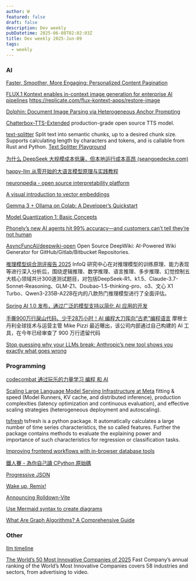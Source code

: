 ```yaml
---
author: W
featured: false
draft: false
description: Dev weekly
pubDatetime: 2025-06-08T02:02:03Z
title: Dev weekly 2025-Jun-09
tags:
  - weekly
---
```


### AI

[Faster, Smoother, More Engaging: Personalized Content Pagination](https://www.infoq.com/articles/personalized-content-pagination-prefetching/)

[FLUX.1 Kontext enables in-context image generation for enterprise AI pipelines](https://venturebeat.com/ai/flux-1-kontext-enables-in-context-image-generation-for-enterprise-ai-pipelines/) https://replicate.com/flux-kontext-apps/restore-image

[]()

[]()

[Dolphin: Document Image Parsing via Heterogeneous Anchor Prompting](https://github.com/bytedance/Dolphin)

[Chatterbox-TTS-Extended](https://github.com/petermg/Chatterbox-TTS-Extended?s=09) production-grade open source TTS model.

[]()

[text-splitter](https://github.com/benbrandt/text-splitter) Split text into semantic chunks, up to a desired chunk size. Supports calculating length by characters and tokens, and is callable from Rust and Python. [Text Splitter Playground](https://langchain-text-splitter.streamlit.app/)

[为什么 DeepSeek 大规模成本低廉，但本地运行成本高昂 (seangoedecke.com)](https://news.ycombinator.com/item?id=44149238)

[happy-llm 从零开始的大语言模型原理与实践教程](https://github.com/datawhalechina/happy-llm)

[neuronpedia - open source interpretability platform](https://github.com/hijohnnylin/neuronpedia)

[A visual introduction to vector embeddings](https://blog.pamelafox.org/2025/05/a-visual-exploration-of-vector.html)

[Gemma 3 + Ollama on Colab: A Developer’s Quickstart](https://medium.com/google-cloud/gemma-3-ollama-on-colab-a-developers-quickstart-7bbf93ab8fef)

[Model Quantization 1: Basic Concepts](https://medium.com/@florian_algo/model-quantization-1-basic-concepts-860547ec6aa9)

[Phonely’s new AI agents hit 99% accuracy—and customers can’t tell they’re not human](https://venturebeat.com/ai/phonelys-new-ai-agents-hit-99-accuracy-and-customers-cant-tell-theyre-not-human/)

[AsyncFuncAI/deepwiki-open](https://github.com/AsyncFuncAI/deepwiki-open) Open Source DeepWiki: AI-Powered Wiki Generator for GitHub/Gitlab/Bitbucket Repositories.

[推理模型综合测评报告 2025](https://www.infoq.cn/minibook/m8t2VZbt18vam8RqCyZ8) InfoQ 研究中心在对推理模型的训练原理、能力表现等进行深入分析后，围绕逻辑推理、数学推理、语言推理、多步推理、幻觉控制五大核心领域共计300道测试题目，对包括DeepSeek-R1、k1.5、Claude-3.7-Sonnet-Reasoning、GLM-Z1、Doubao-1.5-thinking-pro、o3、文心 X1 Turbo、Qwen3-235B-A22B在内的八款热门推理模型进行了全面评估。

[Spring AI 1.0 发布，通过广泛的模型支持以简化 AI 应用的开发](https://www.infoq.cn/article/PVZjq5EYapvwExYb48fV)

[手撕900万行屎山代码、少干28万小时！AI 编程大刀挥向“古老”编程语言](https://mp.weixin.qq.com/s?__biz=MjM5MDE0Mjc4MA==&mid=2651246789&idx=1&sn=5029030cc4a1a1cf50fe88a731641195&chksm=bc5c7a7ce90f0e66394634757ca1595f4ac0a022d2b2b81624704b5b45321c105831d18c6b6c&xtrack=1&scene=90&subscene=93&sessionid=1749116372&flutter_pos=4&clicktime=1749116397&enterid=1749116397&finder_biz_enter_id=4&ranksessionid=1749116378&jumppath=20020_1749116377694%2C50094_1749116385158%2C20020_1749116389453%2C50094_1749116392660&jumppathdepth=4&ascene=56&fasttmpl_type=0&fasttmpl_fullversion=7763519-zh_CN-zip&fasttmpl_flag=0&realreporttime=1749116397270&devicetype=android-35&version=28003c37&nettype=3gnet&abtest_cookie=AAACAA%3D%3D&lang=zh_CN&session_us=gh_b443474846ae&countrycode=CN&exportkey=n_ChQIAhIQaLgos6TD%2BCoiyCSEEUgzLRLjAQIE97dBBAEAAAAAABXFOTNWDFcAAAAOpnltbLcz9gKNyK89dVj06H7PSyeCqN8d30gsxSAoNrz01yMMb9IFAStsrhKKyI%2FksgU2c9CedlL1ShAT761TOZffGZQMYp9IPHD2%2Bwse%2B1XiA3v8NgFU3E%2FBujRVU4gfm6hegbTzhaAtjtvW59nZUAFJwHe4sLJnl6fr66GsnDVSK3o8NNsh6DSW4EhSQHsBXVDXyXFVWjOfJ9mO%2Fg5rIp4xPBRN5%2BqTIt2m4uU%2BhoQ%2Blp9zf5mAL6FJj40kddABsKTGpROlRp77sHYQ&pass_ticket=cdAFiFnrlHaW5ioRzu4lQee7wjnfHxJbYZ3O1yAqIf8XrnmDmbQo2u3YYsOH6UZV&wx_header=3&poc_token=HDlmQWij9GkxKOZMtVnQmRx8MfVqgbQtXELZU6L0) 摩根士丹利全球技术与运营主管 Mike Pizzi 最近曝出，该公司内部通过自己构建的 AI 工具，在今年已经审查了 900 万行遗留代码

[Stop guessing why your LLMs break: Anthropic’s new tool shows you exactly what goes wrong](https://venturebeat.com/ai/stop-guessing-why-your-llms-break-anthropics-new-tool-shows-you-exactly-what-goes-wrong/)

[]()

### Programming

[codecombat 通过玩乐的力量学习 编程 和 AI](https://codecombat.com/)

[Scaling Large Language Model Serving Infrastructure at Meta](https://www.infoq.com/presentations/llm-meta/) fitting & speed (Model Runners, KV cache, and distributed inference), production complexities (latency optimization and continuous evaluation), and effective scaling strategies (heterogeneous deployment and autoscaling).

[tsfresh](https://tsfresh.readthedocs.io/en/latest/) tsfresh is a python package. It automatically calculates a large number of time series characteristics, the so called features. Further the package contains methods to evaluate the explaining power and importance of such characteristics for regression or classification tasks.

[​​Improving frontend workflows with in-browser database tools](https://blog.logrocket.com/improving-frontend-workflows-in-browser-database-tools/)

[鐵人賽 - 為你自己讀 CPython 原始碼](https://kaochenlong.com/2024/10/15/dive-into-cpython-source-code.html)

[Progressive JSON](https://overreacted.io/progressive-json/)

[Wake up, Remix!](https://remix.run/blog/wake-up-remix)

[Announcing Rolldown-Vite](https://voidzero.dev/posts/announcing-rolldown-vite)

[Use Mermaid syntax to create diagrams](https://www.drawio.com/blog/mermaid-diagrams)

[What Are Graph Algorithms? A Comprehensive Guide](https://neo4j.com/blog/graph-data-science/graph-algorithms/)

[]()

[]()

[]()

[]()

[]()

[]()

### Other

[]()

[llm timeline](https://llmtimeline.web.app/)

[]()

[The World’s 50 Most Innovative Companies of 2025](https://www.fastcompany.com/most-innovative-companies/list) Fast Company’s annual ranking of the World’s Most Innovative Companies covers 58 industries and sectors, from advertising to video.

[]()

[]()

[]()

[]()

[]()

[]()

[]()

[]()

[]()

[]()

[]()

[]()

[]()

[]()

[]()

[]()

[]()

[]()

[]()

[]()

[]()

[]()

[]()

[]()

[]()

[]()

[]()

[]()

[]()

[]()

[]()

[]()

[]()

[]()

[]()

[]()
